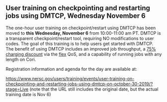 ## User training on checkpointing and restarting jobs using DMTCP, Wednesday November 6

The one-hour user training on checkpoint/restart using DMTCP has been moved to
**this Wednesday, November 6** from 10:00-11:00 am PT. DMTCP is a transparent 
checkpoint/restart tool, requiring NO modifications to user codes. The goal of 
this training is to help users get started with DMTCP. The benefit of using DMTCP 
includes an improved job throughput, a [75% charging discount](https://docs.nersc.gov/jobs/policy/#knl) 
via the [flex](https://docs.nersc.gov/jobs/policy/#flex) QoS, and a capability 
of running jobs with any length on Cori. 

Registration information and agenda for the day are available at: 

https://www.nersc.gov/users/training/events/user-training-on-checkpointing-and-restarting-jobs-using-dmtcp-on-october-30-2019/?stage=Live 
(note that the URL still includes the original date, but the actual training date is Nov 6)
